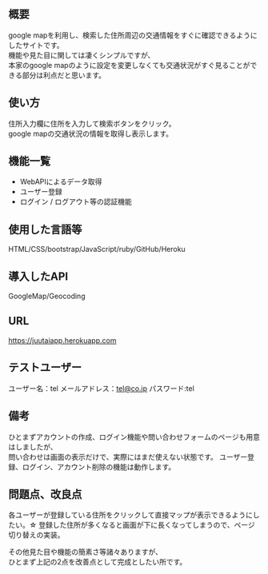## 概要
google mapを利用し、検索した住所周辺の交通情報をすぐに確認できるようにしたサイトです。<br>
機能や見た目に関しては凄くシンプルですが、<br>
本家のgoogle mapのように設定を変更しなくても交通状況がすぐ見ることができる部分は利点だと思います。

## 使い方
住所入力欄に住所を入力して検索ボタンをクリック。<br>
google mapの交通状況の情報を取得し表示します。

## 機能一覧
- WebAPIによるデータ取得
- ユーザー登録
- ログイン / ログアウト等の認証機能

## 使用した言語等
HTML/CSS/bootstrap/JavaScript/ruby/GitHub/Heroku

## 導入したAPI
GoogleMap/Geocoding

## URL
https://juutaiapp.herokuapp.com

## テストユーザー
ユーザー名：tel
メールアドレス：tel@co.jp
パスワード:tel

## 備考
ひとまずアカウントの作成、ログイン機能や問い合わせフォームのページも用意はしましたが、<br>
問い合わせは画面の表示だけで、実際にはまだ使えない状態です。
ユーザー登録、ログイン、アカウント削除の機能は動作します。<br>

## 問題点、改良点
各ユーザーが登録している住所をクリックして直接マップが表示できるようにしたい。☆
登録した住所が多くなると画面が下に長くなってしまうので、ページ切り替えの実装。

その他見た目や機能の簡素さ等諸々ありますが、<br>
ひとまず上記の2点を改善点として完成としたい所です。